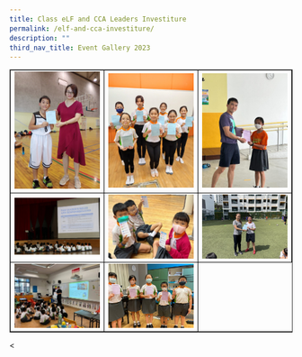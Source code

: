 ```yaml
---
title: Class eLF and CCA Leaders Investiture
permalink: /elf-and-cca-investiture/
description: ""
third_nav_title: Event Gallery 2023
---
```

<table class="table table-responsive table-bordered" border="" cellpadding="10"><tbody><tr style="height: 20px;"><td style="width: 33.333%; text-align: center; border:1px solid black;">
<img src="/images/investiture 1.jpg" style="width: 100%;">
</td><td style="width: 33.33%; text-align: center; border:1px solid black;">
<img src="/images/investiture 2.jpg" style="width: 100%;">
</td><td style="width: 33.33%; text-align: center; border:1px solid black;">
<img src="/images/investiture 7.jpg" style="width: 100%;">
</td></tr><tr style="height: 20px;"><td style="width: 33.333%; text-align: center; border:1px solid black;">
<img src="/images/investiture 4.jpg" style="width: 100%;">
</td><td style="width: 33.33%; text-align: center; border:1px solid black;">
<img src="/images/investiture 5.jpg" style="width: 100%;">
</td><td style="width: 33.33%; text-align: center; border:1px solid black;">
<img src="/images/investiture 6.jpg" style="width: 100%;">
</td></tr><tr style="height: 20px;"><td style="width: 33.333%; text-align: center; border:1px solid black;">
<img src="/images/investiture 3.jpg" style="width: 100%;">
</td><td style="width: 33.333%; text-align: center; border:1px solid black;">
<img src="/images/investiture 8.jpg" style="width: 100%;">
</td></tr></tbody></table>&lt;
